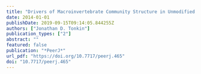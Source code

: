 ```yaml
---
title: "Drivers of Macroinvertebrate Community Structure in Unmodified Streams"
date: 2014-01-01
publishDate: 2019-09-15T09:14:05.844255Z
authors: ["Jonathan D. Tonkin"]
publication_types: ["2"]
abstract: ""
featured: false
publication: "*PeerJ*"
url_pdf: "https://doi.org/10.7717/peerj.465"
doi: "10.7717/peerj.465"
---
```


